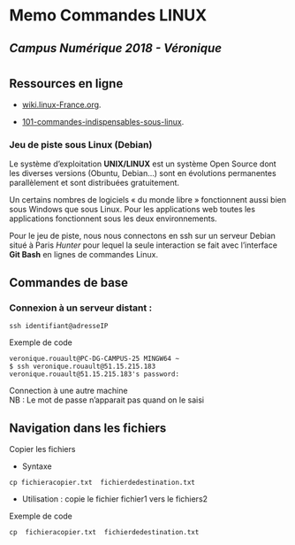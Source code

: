 # Memo Commandes LINUX
## *Campus Numérique 2018 - Véronique*
#

## Ressources en ligne

* [wiki.linux-France.org](http://wiki.linux-france.org/wiki/Les_commandes_fondamentales_de_Linux#Chercher_un_fichier_ou_r.C3.A9pertoire_.28find.2C_locate.2C_which.29).

* [101-commandes-indispensables-sous-linux](https://buzut.fr/101-commandes-indispensables-sous-linux).

### Jeu de piste sous Linux (Debian)

Le système d’exploitation **UNIX/LINUX** est un système Open Source dont les diverses versions (Obuntu, Debian…) sont en évolutions permanentes parallèlement et sont distribuées gratuitement.

Un certains nombres de logiciels « du monde libre » fonctionnent aussi bien sous Windows que sous Linux. Pour les applications web toutes les applications fonctionnent sous les deux environnements.

Pour le jeu de piste, nous nous connectons en ssh sur un serveur Debian situé à Paris *Hunter* pour lequel la seule interaction se fait avec l’interface **Git Bash** en lignes de commandes Linux.

## Commandes de base

### Connexion à un serveur distant :

```
ssh identifiant@adresseIP
```
Exemple de code
```
veronique.rouault@PC-DG-CAMPUS-25 MINGW64 ~
$ ssh veronique.rouault@51.15.215.183
veronique.rouault@51.15.215.183's password:
```
Connection à une autre machine  
NB : Le mot de passe n’apparait pas quand on le saisi

## Navigation dans les fichiers

Copier les fichiers

- Syntaxe
```
cp fichieracopier.txt  fichierdedestination.txt
```
* Utilisation :
copie le fichier fichier1 vers le fichiers2  

Exemple de code
```
cp  fichieracopier.txt  fichierdedestination.txt
```